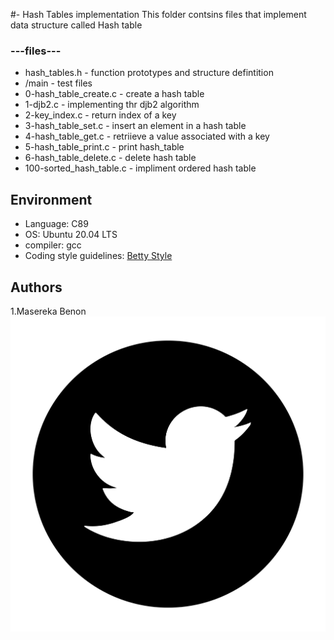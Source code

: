#- Hash Tables implementation
This folder contsins files that implement data structure called Hash table
### ---files---
- hash_tables.h - function prototypes and structure defintition
- /main - test files 
- 0-hash_table_create.c - create a hash table
- 1-djb2.c - implementing thr djb2 algorithm
- 2-key_index.c - return index of a key
- 3-hash_table_set.c - insert an element in a hash table
- 4-hash_table_get.c - retriieve a value associated with a key
- 5-hash_table_print.c - print hash_table
- 6-hash_table_delete.c - delete hash table
- 100-sorted_hash_table.c - impliment ordered hash table

## Environment
- Language: C89
- OS: Ubuntu 20.04 LTS
- compiler: gcc
- Coding style guidelines: [Betty Style](https://github.com/holbertonschool/Betty/wiki)

## Authors
1.Masereka Benon [<img src ="https://github.com/Benonking/images/blob/main/Black-icon-Twitter-logo-transparent-PNG.png">](https://twitter.com/BenonKing)

